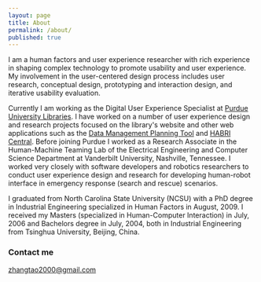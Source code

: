 ```yaml
---
layout: page
title: About
permalink: /about/
published: true
---
```



I am a human factors and user experience researcher with rich experience in shaping complex technology to promote usability and user experience. My involvement in the user-centered design process includes user research, conceptual design, prototyping and interaction design, and iterative usability evaluation.

Currently I am working as the Digital User Experience Specialist at [Purdue University Libraries](http://www.lib.purdue.edu). I have worked on a number of user experience design and research projects focused on the library's website and other web applications such as the [Data Management Planning Tool](https://dmptool.org/) and [HABRI Central](https://habricentral.org/). Before joining Purdue I worked as a Research Associate in the Human-Machine Teaming Lab of the Electrical Engineering and Computer Science Department at Vanderbilt University, Nashville, Tennessee. I worked very closely with software developers and robotics researchers to conduct user experience design and research for developing human-robot interface in emergency response (search and rescue) scenarios.

I graduated from North Carolina State University (NCSU) with a PhD degree in Industrial Engineering specialized in Human Factors in August, 2009. I received my Masters (specialized in Human-Computer Interaction) in July, 2006 and Bachelors degree in July, 2004, both in Industrial Engineering from Tsinghua University, Beijing, China.


### Contact me

[zhangtao2000@gmail.com](mailto:zhangtao2000@gmail.com)
